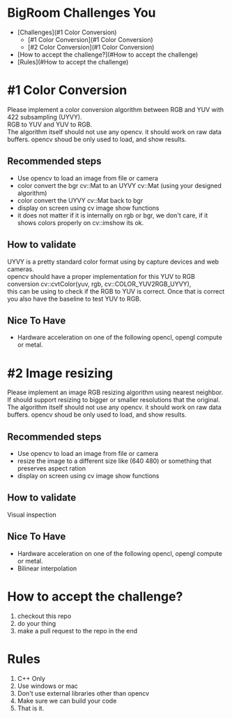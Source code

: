 # BigRoom Challenges You
  * [Challenges](#1 Color Conversion)
    * [#1 Color Conversion](#1 Color Conversion)
    * [#2 Color Conversion](#1 Color Conversion)
  * [How to accept the challenge?](#How to accept the challenge)
  * [Rules](#How to accept the challenge)

# #1 Color Conversion
Please implement a color conversion algorithm between RGB and YUV with 422 subsampling (UYVY).   
RGB to YUV and YUV to RGB.  
The algorithm itself should not use any opencv. it should work on raw data buffers. opencv shoud be only used to load, and show results.  

## Recommended steps
- Use opencv to load an image from file or camera
- color convert the bgr cv::Mat to an UYVY cv::Mat (using your designed algorithm) 
- color convert the UYVY cv::Mat back to bgr
- display on screen using cv image show functions 
- it does not matter if it is internally on rgb or bgr, we don't care, if it shows colors properly on cv::imshow its ok.

## How to validate
UYVY is a pretty standard color format using by capture devices and web cameras.    
opencv should have a proper implementation for this YUV to RGB conversion cv::cvtColor(yuv, rgb, cv::COLOR_YUV2RGB_UYVY),   
this can be using to check if the RGB to YUV is correct. Once that is correct you also have the baseline to test YUV to RGB.   

## Nice To Have
- Hardware acceleration on one of the following opencl, opengl compute or metal.


# #2 Image resizing
Please implement an image RGB resizing algorithm using nearest neighbor.
If should support resizing to bigger or smaller resolutions that the original.
The algorithm itself should not use any opencv. it should work on raw data buffers. opencv shoud be only used to load, and show results.  

## Recommended steps
- Use opencv to load an image from file or camera
- resize the image to a different size like (640 480) or something that preserves aspect ration
- display on screen using cv image show functions 

## How to validate
Visual inspection

## Nice To Have
- Hardware acceleration on one of the following opencl, opengl compute or metal.
- Bilinear interpolation

# How to accept the challenge?   
1. checkout this repo
2. do your thing
3. make a pull request to the repo in the end

# Rules
1. C++ Only
2. Use windows or mac
3. Don't use external libraries other than opencv
4. Make sure we can build your code
5. That is it.
